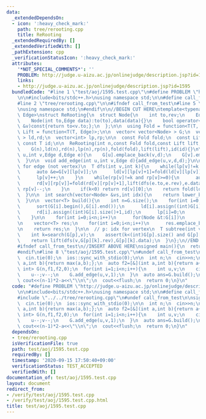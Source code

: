 ```yaml
---
data:
  _extendedDependsOn:
  - icon: ':heavy_check_mark:'
    path: tree/rerooting.cpp
    title: ReRooting
  _extendedRequiredBy: []
  _extendedVerifiedWith: []
  _pathExtension: cpp
  _verificationStatusIcon: ':heavy_check_mark:'
  attributes:
    '*NOT_SPECIAL_COMMENTS*': ''
    PROBLEM: http://judge.u-aizu.ac.jp/onlinejudge/description.jsp?id=1595
    links:
    - http://judge.u-aizu.ac.jp/onlinejudge/description.jsp?id=1595
  bundledCode: "#line 1 \"test/aoj/1595.test.cpp\"\n#define PROBLEM \"http://judge.u-aizu.ac.jp/onlinejudge/description.jsp?id=1595\"\
    \n\n#include<bits/stdc++.h>\nusing namespace std;\n\n#define call_from_test\n\
    #line 2 \"tree/rerooting.cpp\"\n\n#ifndef call_from_test\n#line 5 \"tree/rerooting.cpp\"\
    \nusing namespace std;\n#endif\n\n//BEGIN CUT HERE\ntemplate<typename T, typename\
    \ Edge>\nstruct ReRooting{\n  struct Node{\n    int to,rev;\n    Edge data;\n\
    \    Node(int to,Edge data):to(to),data(data){}\n    bool operator<(const Node\
    \ &v)const{return to<v.to;};\n  };\n\n  using Fold = function<T(T, T)>;\n  using\
    \ Lift = function<T(T, Edge)>;\n\n  vector< vector<Node> > G;\n  vector< vector<T>\
    \ > ld,rd;\n  vector<int> lp,rp;\n\n  const Fold fold;\n  const Lift lift;\n \
    \ const T id;\n\n  ReRooting(int n,const Fold fold,const Lift lift,const T id):\n\
    \    G(n),ld(n),rd(n),lp(n),rp(n),fold(fold),lift(lift),id(id){}\n\n  void add_edge(int\
    \ u,int v,Edge d,Edge e){\n    G[u].emplace_back(v,d);\n    G[v].emplace_back(u,e);\n\
    \  }\n\n  void add_edge(int u,int v,Edge d){add_edge(u,v,d,d);}\n\n  // k: idx\
    \ for edge (not vertex)\n  T dfs(int v,int k){\n    while(lp[v]!=k and lp[v]<(int)G[v].size()){\n\
    \      auto &e=G[v][lp[v]];\n      ld[v][lp[v]+1]=fold(ld[v][lp[v]],lift(dfs(e.to,e.rev),e.data));\n\
    \      lp[v]++;\n    }\n    while(rp[v]!=k and rp[v]>=0){\n      auto &e=G[v][rp[v]];\n\
    \      rd[v][rp[v]]=fold(rd[v][rp[v]+1],lift(dfs(e.to,e.rev),e.data));\n     \
    \ rp[v]--;\n    }\n    if(k<0) return rd[v][0];\n    return fold(ld[v][k],rd[v][k+1]);\n\
    \  }\n\n  int search(vector<Node> &vs,int idx){\n    return lower_bound(vs.begin(),vs.end(),Node(idx,vs[0].data))-vs.begin();\n\
    \  }\n\n  vector<T> build(){\n    int n=G.size();\n    for(int i=0;i<n;i++){\n\
    \      sort(G[i].begin(),G[i].end());\n      ld[i].assign((int)G[i].size()+1,id);\n\
    \      rd[i].assign((int)G[i].size()+1,id);\n      lp[i]=0;\n      rp[i]=(int)G[i].size()-1;\n\
    \    }\n\n    for(int i=0;i<n;i++)\n      for(Node &t:G[i])\n        t.rev=search(G[t.to],i);\n\
    \n    vector<T> res;\n    for(int i=0;i<n;i++)\n      res.emplace_back(dfs(i,-1));\n\
    \n    return res;\n  }\n\n  // p: idx for vertex\n  T subtree(int v,int p){\n\
    \    int k=search(G[p],v);\n    assert(k<(int)G[p].size() and G[p][k].to==v);\n\
    \    return lift(dfs(v,G[p][k].rev),G[p][k].data);\n  }\n};\n//END CUT HERE\n\
    #ifndef call_from_test\n//INSERT ABOVE HERE\nsigned main(){\n  return 0;\n}\n\
    #endif\n#line 8 \"test/aoj/1595.test.cpp\"\n#undef call_from_test\n\nsigned main(){\n\
    \  cin.tie(0);\n  ios::sync_with_stdio(0);\n\n  int n;\n  cin>>n;\n  auto f1=[&](int\
    \ a,int b){return max(a,b);};\n  auto f2=[&](int a,int b){return a+b;};\n  ReRooting<int,\
    \ int> G(n,f1,f2,0);\n  for(int i=1;i<n;i++){\n    int u,v;\n    cin>>u>>v;\n\
    \    u--;v--;\n    G.add_edge(u,v,1);\n  }\n  auto ans=G.build();\n  for(int a:ans)\
    \ cout<<(n-1)*2-a<<\"\\n\";\n  cout<<flush;\n  return 0;\n}\n"
  code: "#define PROBLEM \"http://judge.u-aizu.ac.jp/onlinejudge/description.jsp?id=1595\"\
    \n\n#include<bits/stdc++.h>\nusing namespace std;\n\n#define call_from_test\n\
    #include \"../../tree/rerooting.cpp\"\n#undef call_from_test\n\nsigned main(){\n\
    \  cin.tie(0);\n  ios::sync_with_stdio(0);\n\n  int n;\n  cin>>n;\n  auto f1=[&](int\
    \ a,int b){return max(a,b);};\n  auto f2=[&](int a,int b){return a+b;};\n  ReRooting<int,\
    \ int> G(n,f1,f2,0);\n  for(int i=1;i<n;i++){\n    int u,v;\n    cin>>u>>v;\n\
    \    u--;v--;\n    G.add_edge(u,v,1);\n  }\n  auto ans=G.build();\n  for(int a:ans)\
    \ cout<<(n-1)*2-a<<\"\\n\";\n  cout<<flush;\n  return 0;\n}\n"
  dependsOn:
  - tree/rerooting.cpp
  isVerificationFile: true
  path: test/aoj/1595.test.cpp
  requiredBy: []
  timestamp: '2020-09-15 17:50:40+09:00'
  verificationStatus: TEST_ACCEPTED
  verifiedWith: []
documentation_of: test/aoj/1595.test.cpp
layout: document
redirect_from:
- /verify/test/aoj/1595.test.cpp
- /verify/test/aoj/1595.test.cpp.html
title: test/aoj/1595.test.cpp
---
```

